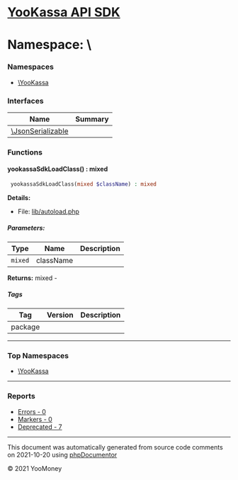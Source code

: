 # [YooKassa API SDK](home.md)

# Namespace: \
### Namespaces
* [\YooKassa](namespaces/yookassa.md)
### Interfaces
| Name | Summary |
| ---- | ------- |
| [\JsonSerializable](classes/JsonSerializable.md) |  |
### Functions
<a name="method_yookassaSdkLoadClass" class="anchor"></a>
####  yookassaSdkLoadClass() : mixed

```php
 yookassaSdkLoadClass(mixed $className) : mixed
```

**Details:**
* File: [lib/autoload.php](files/lib-autoload.md)
##### Parameters:
| Type | Name | Description |
| ---- | ---- | ----------- |
| <code lang="php">mixed</code> | className  |  |

**Returns:** mixed - 

##### Tags
| Tag | Version | Description |
| --- | ------- | ----------- |
| package |  |  |


---

### Top Namespaces

* [\YooKassa](namespaces/yookassa.md)

---

### Reports
* [Errors - 0](reports/errors.md)
* [Markers - 0](reports/markers.md)
* [Deprecated - 7](reports/deprecated.md)

---

This document was automatically generated from source code comments on 2021-10-20 using [phpDocumentor](http://www.phpdoc.org/)

&copy; 2021 YooMoney